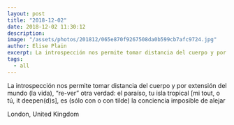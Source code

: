 ```yaml
---
layout: post
title: "2018-12-02"
date: 2018-12-02 11:30:12
description: 
image: "/assets/photos/201812/065e870f9267508da0b599cb7afc9724.jpg"
author: Elise Plain
excerpt: La introspección nos permite tomar distancia del cuerpo y por extensión del mundo (la vida), “re-ver” otra verdad: el paraíso, tu isla tropical [mi tout, o tú, it deepen(d)s], es (sólo con o con tilde) la conciencia imposible de alejar
tags: 
  - all
---
```


La introspección nos permite tomar distancia del cuerpo y por extensión del mundo (la vida), “re-ver” otra verdad: el paraíso, tu isla tropical [mi tout, o tú, it deepen(d)s], es (sólo con o con tilde) la conciencia imposible de alejar
<p></p>
London, United Kingdom

